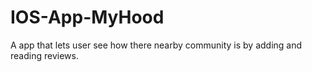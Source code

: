# IOS-App-MyHood

A app that lets user see how there nearby community is by adding and reading reviews.
